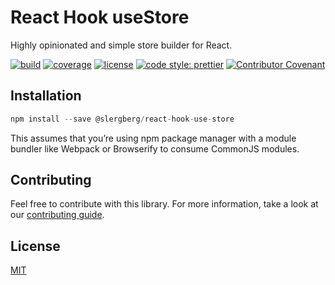# React Hook useStore

Highly opinionated and simple store builder for React.

[![build](https://github.com/slergberg/react-hook-use-store/workflows/build/badge.svg)](https://github.com/slergberg/react-hook-use-store/)
[![coverage](https://coveralls.io/repos/github/slergberg/react-hook-use-store/badge.svg?branch=master)](https://coveralls.io/github/slergberg/react-hook-use-store?branch=master)
[![license](https://img.shields.io/github/license/slergberg/react-hook-use-store)](https://github.com/slergberg/react-hook-use-store/blob/master/LICENSE.md)
[![code style: prettier](https://img.shields.io/badge/code_style-prettier-ff69b4.svg)](https://github.com/prettier/prettier)
[![Contributor Covenant](https://img.shields.io/badge/Contributor%20Covenant-v2.0%20adopted-ff69b4.svg)](code-of-conduct.md)

## Installation

```JavaScript
npm install --save @slergberg/react-hook-use-store
```

This assumes that you’re using npm package manager with a module bundler like
Webpack or Browserify to consume CommonJS modules.

## Contributing

Feel free to contribute with this library. For more information, take a look at
our
[contributing guide](https://github.com/slergberg/react-hook-use-store/blob/master/CONTRIBUTING.md).

## License

[MIT](https://github.com/slergberg/react-hook-use-store/blob/master/LICENSE.md)
